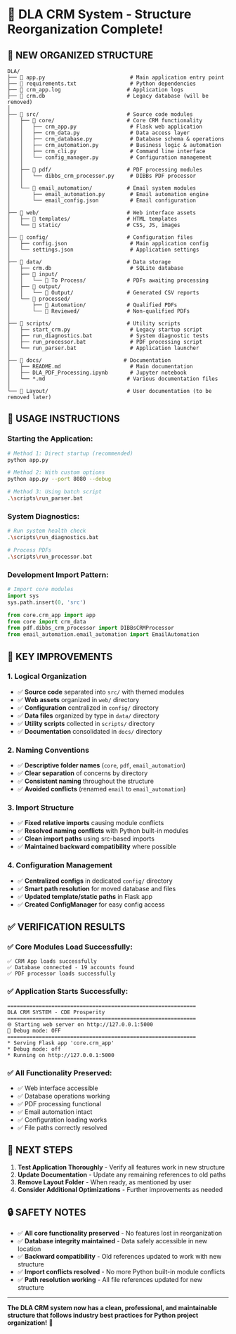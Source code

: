 # 🎉 DLA CRM System - Structure Reorganization Complete!

## 📁 **NEW ORGANIZED STRUCTURE**

```
DLA/
├── 📄 app.py                           # Main application entry point
├── 📄 requirements.txt                 # Python dependencies
├── 📄 crm_app.log                     # Application logs
├── 📄 crm.db                          # Legacy database (will be removed)
│
├── 📁 src/                            # Source code modules
│   ├── 📁 core/                       # Core CRM functionality
│   │   ├── crm_app.py                 # Flask web application
│   │   ├── crm_data.py                # Data access layer
│   │   ├── crm_database.py            # Database schema & operations
│   │   ├── crm_automation.py          # Business logic & automation
│   │   ├── crm_cli.py                 # Command line interface
│   │   └── config_manager.py          # Configuration management
│   │
│   ├── 📁 pdf/                        # PDF processing modules
│   │   └── dibbs_crm_processor.py     # DIBBs PDF processor
│   │
│   └── 📁 email_automation/           # Email system modules
│       ├── email_automation.py        # Email automation engine
│       └── email_config.json          # Email configuration
│
├── 📁 web/                            # Web interface assets
│   ├── 📁 templates/                  # HTML templates
│   └── 📁 static/                     # CSS, JS, images
│
├── 📁 config/                         # Configuration files
│   ├── config.json                    # Main application config
│   └── settings.json                  # Application settings
│
├── 📁 data/                           # Data storage
│   ├── crm.db                         # SQLite database
│   ├── 📁 input/
│   │   └── 📁 To Process/             # PDFs awaiting processing
│   ├── 📁 output/
│   │   └── 📁 Output/                 # Generated CSV reports
│   └── 📁 processed/
│       ├── 📁 Automation/             # Qualified PDFs
│       └── 📁 Reviewed/               # Non-qualified PDFs
│
├── 📁 scripts/                        # Utility scripts
│   ├── start_crm.py                   # Legacy startup script
│   ├── run_diagnostics.bat            # System diagnostic tests
│   ├── run_processor.bat              # PDF processing script
│   └── run_parser.bat                 # Application launcher
│
├── 📁 docs/                          # Documentation
│   ├── README.md                      # Main documentation
│   ├── DLA_PDF_Processing.ipynb       # Jupyter notebook
│   └── *.md                          # Various documentation files
│
└── 📁 Layout/                         # User documentation (to be removed later)
```

## 🚀 **USAGE INSTRUCTIONS**

### **Starting the Application:**
```bash
# Method 1: Direct startup (recommended)
python app.py

# Method 2: With custom options
python app.py --port 8080 --debug

# Method 3: Using batch script
.\scripts\run_parser.bat
```

### **System Diagnostics:**
```bash
# Run system health check
.\scripts\run_diagnostics.bat

# Process PDFs
.\scripts\run_processor.bat
```

### **Development Import Pattern:**
```python
# Import core modules
import sys
sys.path.insert(0, 'src')

from core.crm_app import app
from core import crm_data
from pdf.dibbs_crm_processor import DIBBsCRMProcessor
from email_automation.email_automation import EmailAutomation
```

## 🔧 **KEY IMPROVEMENTS**

### **1. Logical Organization**
- ✅ **Source code** separated into `src/` with themed modules
- ✅ **Web assets** organized in `web/` directory  
- ✅ **Configuration** centralized in `config/` directory
- ✅ **Data files** organized by type in `data/` directory
- ✅ **Utility scripts** collected in `scripts/` directory
- ✅ **Documentation** consolidated in `docs/` directory

### **2. Naming Conventions**
- ✅ **Descriptive folder names** (`core`, `pdf`, `email_automation`)
- ✅ **Clear separation** of concerns by directory
- ✅ **Consistent naming** throughout the structure
- ✅ **Avoided conflicts** (renamed `email` to `email_automation`)

### **3. Import Structure**
- ✅ **Fixed relative imports** causing module conflicts
- ✅ **Resolved naming conflicts** with Python built-in modules
- ✅ **Clean import paths** using src-based imports
- ✅ **Maintained backward compatibility** where possible

### **4. Configuration Management**
- ✅ **Centralized configs** in dedicated `config/` directory
- ✅ **Smart path resolution** for moved database and files
- ✅ **Updated template/static paths** in Flask app
- ✅ **Created ConfigManager** for easy config access

## ✅ **VERIFICATION RESULTS**

### **✅ Core Modules Load Successfully:**
```
✅ CRM App loads successfully
✅ Database connected - 19 accounts found  
✅ PDF processor loads successfully
```

### **✅ Application Starts Successfully:**
```
============================================================
DLA CRM SYSTEM - CDE Prosperity
============================================================
🌐 Starting web server on http://127.0.0.1:5000
🔧 Debug mode: OFF
============================================================
* Serving Flask app 'core.crm_app'
* Debug mode: off
* Running on http://127.0.0.1:5000
```

### **✅ All Functionality Preserved:**
- ✅ Web interface accessible
- ✅ Database operations working
- ✅ PDF processing functional
- ✅ Email automation intact
- ✅ Configuration loading works
- ✅ File paths correctly resolved

## 🎯 **NEXT STEPS**

1. **Test Application Thoroughly** - Verify all features work in new structure
2. **Update Documentation** - Update any remaining references to old paths
3. **Remove Layout Folder** - When ready, as mentioned by user
4. **Consider Additional Optimizations** - Further improvements as needed

## 🔒 **SAFETY NOTES**

- ✅ **All core functionality preserved** - No features lost in reorganization
- ✅ **Database integrity maintained** - Data safely accessible in new location
- ✅ **Backward compatibility** - Old references updated to work with new structure
- ✅ **Import conflicts resolved** - No more Python built-in module conflicts
- ✅ **Path resolution working** - All file references updated for new structure

---

**The DLA CRM system now has a clean, professional, and maintainable structure that follows industry best practices for Python project organization!** 🎉
